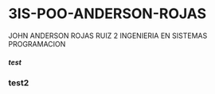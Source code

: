 # 3IS-POO-ANDERSON-ROJAS
 JOHN ANDERSON ROJAS RUIZ 2 INGENIERIA EN SISTEMAS PROGRAMACION 
##### test
### test2
